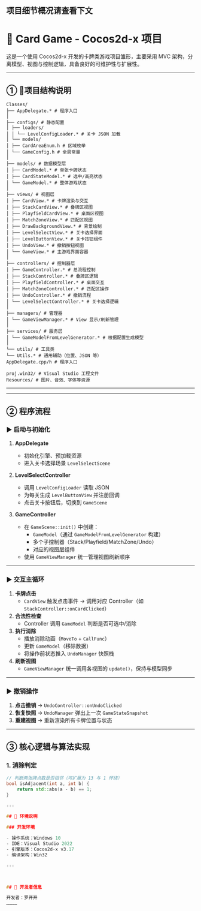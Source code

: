 ## 项目细节概况请查看下文

# 🎴 Card Game - Cocos2d-x 项目

这是一个使用 Cocos2d-x 开发的卡牌类游戏项目雏形，主要采用 MVC 架构，分离模型、视图与控制逻辑，具备良好的可维护性与扩展性。

---

## ① 📂项目结构说明
```
Classes/
├── AppDelegate.* # 程序入口
│
├── configs/ # 静态配置
│ ├── loaders/
│ │ └── LevelConfigLoader.* # 关卡 JSON 加载
│ └── models/
│ ├── CardAreaEnum.h # 区域枚举
│ └── GameConfig.h # 全局常量
│
├── models/ # 数据模型层
│ ├── CardModel.* # 单张卡牌状态
│ ├── CardStateModel.* # 选中/高亮状态
│ └── GameModel.* # 整体游戏状态
│
├── views/ # 视图层
│ ├── CardView.* # 卡牌渲染与交互
│ ├── StackCardView.* # 叠牌区视图
│ ├── PlayfieldCardView.* # 桌面区视图
│ ├── MatchZoneView.* # 匹配区视图
│ ├── DrawBackgroundView.* # 背景绘制
│ ├── LevelSelectView.* # 关卡选择界面
│ ├── LevelButtonView.* # 关卡按钮组件
│ ├── UndoView.* # 撤销按钮视图
│ └── GameView.* # 主游戏界面容器
│
├── controllers/ # 控制器层
│ ├── GameController.* # 总流程控制
│ ├── StackController.* # 叠牌区逻辑
│ ├── PlayfieldController.* # 桌面交互
│ ├── MatchZoneController.* # 匹配区操作
│ ├── UndoController.* # 撤销流程
│ └── LevelSelectController.* # 关卡选择逻辑
│
├── managers/ # 管理器
│ └── GameViewManager.* # View 显示/刷新管理
│
├── services/ # 服务层
│ └── GameModelFromLevelGenerator.* # 根据配置生成模型
│
└── utils/ # 工具类
└── Utils.* # 通用辅助（位置、JSON 等）
AppDelegate.cpp/h # 程序入口

proj.win32/ # Visual Studio 工程文件
Resources/ # 图片、音效、字体等资源
```
---

---

## ② 程序流程

### ▶ 启动与初始化

1. **AppDelegate**  
   - 初始化引擎、预加载资源  
   - 进入关卡选择场景 `LevelSelectScene`

2. **LevelSelectController**  
   - 调用 `LevelConfigLoader` 读取 JSON  
   - 为每关生成 `LevelButtonView` 并注册回调  
   - 点击关卡按钮后，切换到 `GameScene`

3. **GameController**  
   - 在 `GameScene::init()` 中创建：  
     - `GameModel`（通过 `GameModelFromLevelGenerator` 构建）  
     - 多个子控制器（Stack/Playfield/MatchZone/Undo）  
     - 对应的视图层组件  
   - 使用 `GameViewManager` 统一管理视图刷新顺序

---

### ▶ 交互主循环

1. **卡牌点击**  
   - `CardView` 触发点击事件 → 调用对应 Controller（如 `StackController::onCardClicked`）
2. **合法性检查**  
   - Controller 调用 `GameModel` 判断是否可选中/消除
3. **执行消除**  
   - 播放消除动画（`MoveTo` + `CallFunc`）  
   - 更新 `GameModel`（移除数据）  
   - 将操作前状态推入 `UndoManager` 快照栈
4. **刷新视图**  
   - `GameViewManager` 统一调用各视图的 `update()`，保持与模型同步

---

### ▶ 撤销操作

1. **点击撤销** → `UndoController::onUndoClicked`
2. **恢复快照** → `UndoManager` 弹出上一次 `GameStateSnapshot`
3. **重建视图** → 重新渲染所有卡牌位置与状态

---

## ③ 核心逻辑与算法实现

### 1. 消除判定

```cpp
// 判断两张牌点数是否相邻（可扩展为 13 与 1 环绕）
bool isAdjacent(int a, int b) {
    return std::abs(a - b) == 1;
}

---

## 🚀 环境说明

### 开发环境

- 操作系统：Windows 10
- IDE：Visual Studio 2022
- 引擎版本：Cocos2d-x v3.17
- 编译架构：Win32

---



## 🙋 开发者信息

开发者：罗开开  
…………
